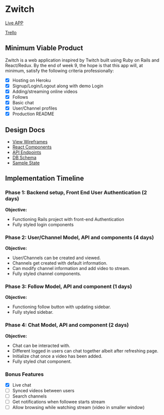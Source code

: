 # Zwitch

[Live APP](zwitch.tv)

[Trello](https://trello.com/b/GYIPbjDY/zwitch)

## Minimum Viable Product

Zwitch is a web application inspired by Twitch built using Ruby on Rails and React/Redux. By the end of week 9, the hope is that this app will, at minimum, satisfy the following criteria professionally:

- [x] Hosting on Heroku
- [x] Signup/Login/Logout along with demo Login
- [x] Adding/streaming online videos
- [x] Follows
- [x] Basic chat
- [x] User/Channel profiles
- [x] Production README

## Design Docs
- [View Wireframes](./wireframes.md)
- [React Components](./component-hierarchy.md)
- [API Endpoints](./api-endpoints.md)
- [DB Schema](./schema.md)
- [Sample State](./sample-state.md)

## Implementation Timeline

### Phase 1: Backend setup, Front End User Authentication (2 days)
**Objective:**
- Functioning Rails project with front-end Authentication
- Fully styled login components

### Phase 2: User/Channel Model, API and components (4 days)
**Objective:**
- User/Channels can be created and viewed.
- Channels get created with default information.
- Can modify channel information and add video to stream.
- Fully styled channel components.

### Phase 3: Follow Model, API and component (1 days)
**Objective:**
- Functioning follow button with updating sidebar.
- Fully styled sidebar.

### Phase 4: Chat Model, API and component (2 days)
**Objective:**
- Chat can be interacted with.
- Different logged in users can chat together albeit after refreshing page.
- Initialize chat once a video has been added.
- Fully styled chat component.

### Bonus Features
- [x] Live chat
- [ ] Synced videos between users
- [ ] Search channels
- [ ] Get notifications when followee starts stream
- [ ] Allow browsing while watching stream (video in smaller window)
